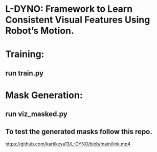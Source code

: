 # L-DYNO: Framework to Learn Consistent Visual Features Using Robot’s Motion.
# Training:
## run train.py 
# Mask Generation:
## run viz_masked.py
## To test the generated masks follow this repo.
https://github.com/kartikeya13/L-DYNO/blob/main/link.mp4

